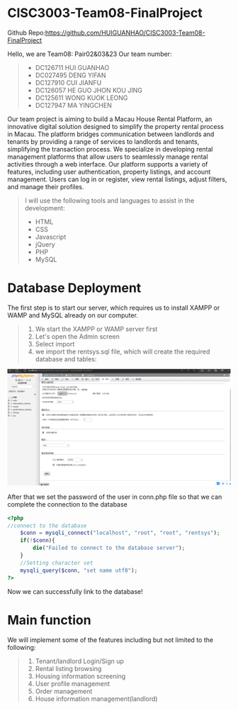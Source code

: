 # CISC3003-Team08-FinalProject
 Github Repo:<https://github.com/HUIGUANHAO/CISC3003-Team08-FinalProject>

Hello, we are Team08: Pair02&03&23
Our team number:
>* DC126711 HUI GUANHAO
>* DC027495 DENG YIFAN
>* DC127910 CUI JIANFU
>* DC126057 HE GUO JHON KOU JING
>* DC125611 WONG KUOK LEONG
>* DC127947 MA YINGCHEN

Our team project is aiming to build a Macau House Rental Platform, an innovative digital solution designed to simplify the property rental process in Macau.  The platform bridges communication between landlords and tenants by providing a range of services to landlords and tenants, simplifying the transaction process. We specialize in developing rental management platforms that allow users to seamlessly manage rental activities through a web interface.  Our platform supports a variety of features, including user authentication, property listings, and account management.  Users can log in or register, view rental listings, adjust filters, and manage their profiles.   
  >I will use the following tools and languages to assist in the development:
  >- HTML
  >- CSS
  >- Javascript
  >- jQuery
  >- PHP
  >- MySQL

# Database Deployment
The first step is to start our server, which requires us to install XAMPP or WAMP and MySQL already on our computer.
>1. We start the XAMPP or WAMP server first
>2. Let's open the Admin screen
>3. Select import
>4. we import the rentsys.sql file, which will create the required database and tables:

![alt text](<My screen shots/database_setup.png>)

After that we set the password of the user in conn.php file so that we can complete the connection to the database

```php
<?php
//connect to the database
    $conn = mysqli_connect("localhost", "root", "root", "rentsys");
    if(!$conn){
        die("Failed to connect to the database server");
    }
    //Setting character set
    mysqli_query($conn, "set name utf8");
?>
```

Now we can successfully link to the database!

# Main function
We will implement some of the features including but not limited to the following:

>1. Tenant/landlord Login/Sign up
>2. Rental listing browsing
>3. Housing information screening
>4. User profile management
>5. Order management
>6. House information management(landlord)
